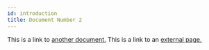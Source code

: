 ```yaml
---
id: introduction
title: Document Number 2
---
```


This is a link to [another document.](doc3.md) This is a link to an [external page.](http://www.example.com/)
